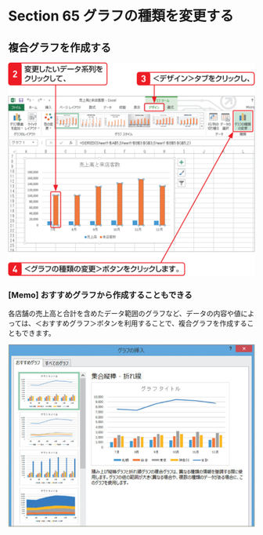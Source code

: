 # Section 65 グラフの種類を変更する

## 複合グラフを作成する

![](002.png)

### [Memo] おすすめグラフから作成することもできる

各店舗の売上高と合計を含めたデータ範囲のグラフなど、データの内容や値によっては、＜おすすめグラフ＞ボタンを利用することで、複合グラフを作成することもできます。

![memo](003.png)